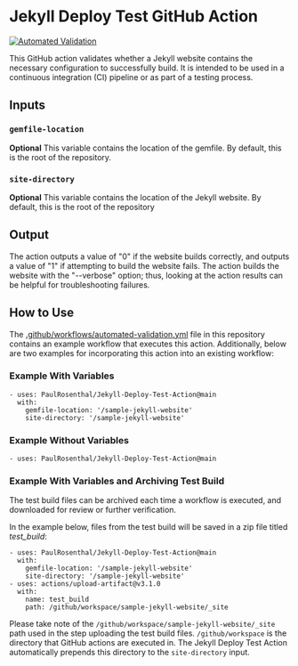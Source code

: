 # Jekyll Deploy Test GitHub Action

[![Automated Validation](https://github.com/PaulRosenthal/Jekyll-Deploy-Test-Action/actions/workflows/automated-validation.yml/badge.svg?branch=main)](https://github.com/PaulRosenthal/Jekyll-Deploy-Test-Action/actions/workflows/automated-validation.yml)

This GitHub action validates whether a Jekyll website contains the necessary configuration to successfully build. It is intended to be used in a continuous integration (CI) pipeline or as part of a testing process.

## Inputs

### `gemfile-location`

**Optional** This variable contains the location of the gemfile. By default, this is the root of the repository.

### `site-directory`

**Optional** This variable contains the location of the Jekyll website. By default, this is the root of the repository

## Output

The action outputs a value of "0" if the website builds correctly, and outputs a value of "1" if attempting to build the website fails. The action builds the website with the "--verbose" option; thus, looking at the action results can be helpful for troubleshooting failures.

## How to Use

The [.github/workflows/automated-validation.yml](.github/workflows/automated-validation.yml) file in this repository contains an example workflow that executes this action. Additionally, below are two examples for incorporating this action into an existing workflow:

### Example With Variables

```
- uses: PaulRosenthal/Jekyll-Deploy-Test-Action@main
  with:
    gemfile-location: '/sample-jekyll-website'
    site-directory: '/sample-jekyll-website'
```

### Example Without Variables

```
- uses: PaulRosenthal/Jekyll-Deploy-Test-Action@main
```

### Example With Variables and Archiving Test Build

The test build files can be archived each time a workflow is executed, and downloaded for review or further verification.

In the example below, files from the test build will be saved in a zip file titled *test_build*:
```
- uses: PaulRosenthal/Jekyll-Deploy-Test-Action@main
  with:
    gemfile-location: '/sample-jekyll-website'
    site-directory: '/sample-jekyll-website'
- uses: actions/upload-artifact@v3.1.0
  with:
    name: test_build
    path: /github/workspace/sample-jekyll-website/_site
```
Please take note of the `/github/workspace/sample-jekyll-website/_site` path used in the step uploading the test build files. `/github/workspace` is the directory that GitHub actions are executed in. The Jekyll Deploy Test Action automatically prepends this directory to the `site-directory` input.